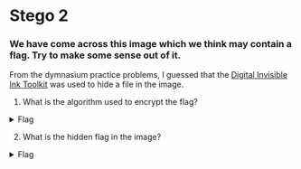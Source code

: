 #  Stego 2

### We have come across this image which we think may contain a flag. Try to make some sense out of it.

From the dymnasium practice problems, I guessed that the [Digital Invisible Ink Toolkit](http://diit.sourceforge.net/dirt.html) was used to hide a file in the image.

1. What is the algorithm used to encrypt the flag?

<details>
  <summary>Flag</summary>

    Battle Steg
</details>


2. What is the hidden flag in the image?

<details>
  <summary>Flag</summary>

    SKY-QLPO-4833
</details>
